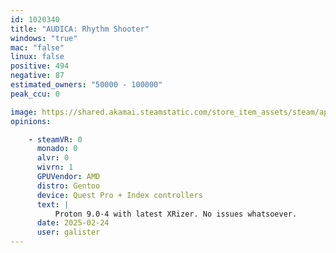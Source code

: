 ```yaml
---
id: 1020340
title: "AUDICA: Rhythm Shooter"
windows: "true"
mac: "false"
linux: false
positive: 494
negative: 87
estimated_owners: "50000 - 100000"
peak_ccu: 0

image: https://shared.akamai.steamstatic.com/store_item_assets/steam/apps/1020340/header.jpg?t=1608747792
opinions:

    - steamVR: 0
      monado: 0
      alvr: 0
      wivrn: 1
      GPUVendor: AMD
      distro: Gentoo
      device: Quest Pro + Index controllers
      text: |
          Proton 9.0-4 with latest XRizer. No issues whatsoever.
      date: 2025-02-24
      user: galister
---
```

